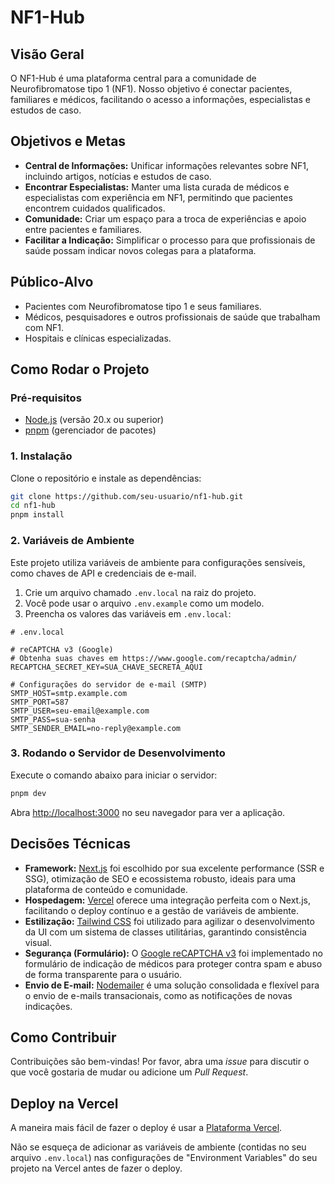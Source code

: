 # NF1-Hub

## Visão Geral

O NF1-Hub é uma plataforma central para a comunidade de Neurofibromatose tipo 1 (NF1). Nosso objetivo é conectar pacientes, familiares e médicos, facilitando o acesso a informações, especialistas e estudos de caso.

## Objetivos e Metas

*   **Central de Informações:** Unificar informações relevantes sobre NF1, incluindo artigos, notícias e estudos de caso.
*   **Encontrar Especialistas:** Manter uma lista curada de médicos e especialistas com experiência em NF1, permitindo que pacientes encontrem cuidados qualificados.
*   **Comunidade:** Criar um espaço para a troca de experiências e apoio entre pacientes e familiares.
*   **Facilitar a Indicação:** Simplificar o processo para que profissionais de saúde possam indicar novos colegas para a plataforma.

## Público-Alvo

*   Pacientes com Neurofibromatose tipo 1 e seus familiares.
*   Médicos, pesquisadores e outros profissionais de saúde que trabalham com NF1.
*   Hospitais e clínicas especializadas.

## Como Rodar o Projeto

### Pré-requisitos

*   [Node.js](https://nodejs.org/) (versão 20.x ou superior)
*   [pnpm](https://pnpm.io/installation) (gerenciador de pacotes)

### 1. Instalação

Clone o repositório e instale as dependências:

```bash
git clone https://github.com/seu-usuario/nf1-hub.git
cd nf1-hub
pnpm install
```

### 2. Variáveis de Ambiente

Este projeto utiliza variáveis de ambiente para configurações sensíveis, como chaves de API e credenciais de e-mail.

1.  Crie um arquivo chamado `.env.local` na raiz do projeto.
2.  Você pode usar o arquivo `.env.example` como um modelo.
3.  Preencha os valores das variáveis em `.env.local`:

```dotenv
# .env.local

# reCAPTCHA v3 (Google)
# Obtenha suas chaves em https://www.google.com/recaptcha/admin/
RECAPTCHA_SECRET_KEY=SUA_CHAVE_SECRETA_AQUI

# Configurações do servidor de e-mail (SMTP)
SMTP_HOST=smtp.example.com
SMTP_PORT=587
SMTP_USER=seu-email@example.com
SMTP_PASS=sua-senha
SMTP_SENDER_EMAIL=no-reply@example.com
```

### 3. Rodando o Servidor de Desenvolvimento

Execute o comando abaixo para iniciar o servidor:

```bash
pnpm dev
```

Abra [http://localhost:3000](http://localhost:3000) no seu navegador para ver a aplicação.

## Decisões Técnicas

*   **Framework:** [Next.js](https://nextjs.org/) foi escolhido por sua excelente performance (SSR e SSG), otimização de SEO e ecossistema robusto, ideais para uma plataforma de conteúdo e comunidade.
*   **Hospedagem:** [Vercel](https://vercel.com/) oferece uma integração perfeita com o Next.js, facilitando o deploy contínuo e a gestão de variáveis de ambiente.
*   **Estilização:** [Tailwind CSS](https://tailwindcss.com/) foi utilizado para agilizar o desenvolvimento da UI com um sistema de classes utilitárias, garantindo consistência visual.
*   **Segurança (Formulário):** O [Google reCAPTCHA v3](https://developers.google.com/recaptcha/docs/v3) foi implementado no formulário de indicação de médicos para proteger contra spam e abuso de forma transparente para o usuário.
*   **Envio de E-mail:** [Nodemailer](https://nodemailer.com/) é uma solução consolidada e flexível para o envio de e-mails transacionais, como as notificações de novas indicações.

## Como Contribuir

Contribuições são bem-vindas! Por favor, abra uma *issue* para discutir o que você gostaria de mudar ou adicione um *Pull Request*.

## Deploy na Vercel

A maneira mais fácil de fazer o deploy é usar a [Plataforma Vercel](https://vercel.com/new).

Não se esqueça de adicionar as variáveis de ambiente (contidas no seu arquivo `.env.local`) nas configurações de "Environment Variables" do seu projeto na Vercel antes de fazer o deploy.
